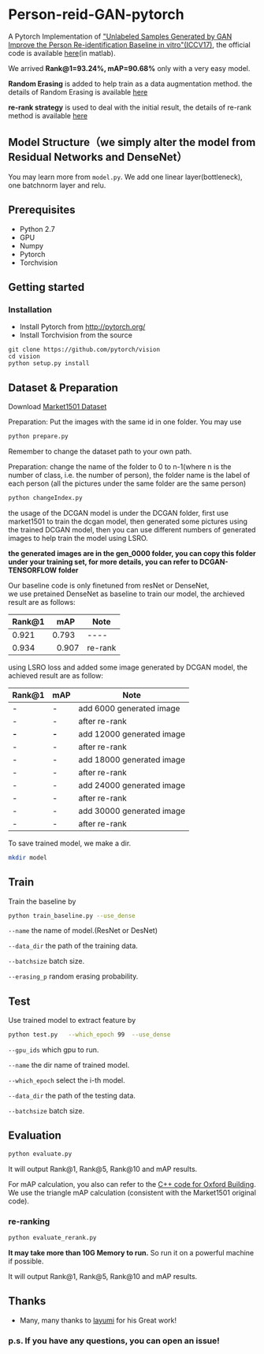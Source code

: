 # Person-reid-GAN-pytorch
A Pytorch Implementation of ["Unlabeled Samples Generated by GAN Improve the Person Re-identification Baseline in vitro"(ICCV17)](http://openaccess.thecvf.com/content_ICCV_2017/papers/Zheng_Unlabeled_Samples_Generated_ICCV_2017_paper.pdf), the official code is available [here](https://github.com/layumi/Person-reID_GAN)(in matlab).


We arrived **Rank@1=93.24%, mAP=90.68%** only with a very easy model.


**Random Erasing** is added to help train as a data augmentation method. the details of Random Erasing is available [here](https://github.com/zhunzhong07/Random-Erasing)

**re-rank strategy** is used to deal with the initial result, the details of re-rank method is available [here](https://github.com/zhunzhong07/person-re-ranking)


## Model Structure（we simply alter the model from Residual Networks and DenseNet）
You may learn more from `model.py`. 
We add one linear layer(bottleneck), one batchnorm layer and relu.

## Prerequisites

- Python 2.7
- GPU 
- Numpy
- Pytorch
- Torchvision

## Getting started
### Installation
- Install Pytorch from http://pytorch.org/
- Install Torchvision from the source
```
git clone https://github.com/pytorch/vision
cd vision
python setup.py install
```
## Dataset & Preparation
Download [Market1501 Dataset](http://www.liangzheng.org/Project/project_reid.html)

Preparation: Put the images with the same id in one folder. You may use 
```bash
python prepare.py
```
Remember to change the dataset path to your own path.

Preparation: change the name of the folder to 0 to n-1(where n is the number of class, i.e. the number of person),  the folder name is the label of each person (all the pictures under the same folder are the same person) 
```bash
python changeIndex.py
```
the usage of the DCGAN model is under the DCGAN folder,  first use market1501 to train the dcgan model,  then generated some pictures using the trained DCGAN model,  then you can use different numbers of generated images to help train the model using LSRO. 

**the generated images are in the gen_0000 folder, you can copy this folder under your training set, for more details, you can refer to DCGAN-TENSORFLOW folder**

Our baseline code is only finetuned from resNet or DenseNet,  
we use pretained DenseNet as baseline to train our model, the archieved result are as follows:

|Rank@1 | mAP | Note|
| ----- | ---- | ---- |
|0.921  |   0.793| ----|
|0.934   |  0.907|re-rank|

using LSRO loss and added some image generated by DCGAN model, the achieved result are as follow:

 |Rank@1 | mAP | Note|
 | ----- | ---- | ---- |
 | - | - | add 6000 generated image|
 | - | - | after re-rank|
 | **-** | **-** | add 12000 generated image|
 | - | - | after re-rank|
 | - | - | add 18000 generated image|
 | - | - | after re-rank|
 | - | - | add 24000 generated image|
 | - | - | after re-rank|
 | - | - | add 30000 generated image|
 | - | - | after re-rank|

To save trained model, we make a dir.
```bash
mkdir model 
```


## Train
Train the baseline by
```bash
python train_baseline.py --use_dense
```

`--name` the name of model.(ResNet or DesNet)

`--data_dir` the path of the training data.

`--batchsize` batch size.

`--erasing_p` random erasing probability.


## Test
Use trained model to extract feature by
```bash
python test.py   --which_epoch 99  --use_dense
```
`--gpu_ids` which gpu to run.

`--name` the dir name of trained model.

`--which_epoch` select the i-th model.

`--data_dir` the path of the testing data.

`--batchsize` batch size.


## Evaluation
```bash
python evaluate.py
```
It will output Rank@1, Rank@5, Rank@10 and mAP results.

For mAP calculation, you also can refer to the [C++ code for Oxford Building](http://www.robots.ox.ac.uk/~vgg/data/oxbuildings/compute_ap.cpp). We use the triangle mAP calculation (consistent with the Market1501 original code).

### re-ranking
```bash
python evaluate_rerank.py
```
**It may take more than 10G Memory to run.** So run it on a powerful machine if possible. 

It will output Rank@1, Rank@5, Rank@10 and mAP results.



## Thanks

* Many, many thanks to [layumi](https://github.com/layumi/Person-reID_GAN) for his Great work!
  
### p.s. If you have any questions, you can open an issue!
